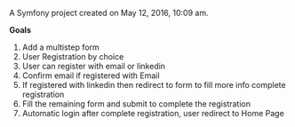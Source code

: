 A Symfony project created on May 12, 2016, 10:09 am.

**Goals**
1. Add a multistep form
2. User Registration by choice
3. User can register with email or linkedin
4. Confirm email if registered with Email
5. If registered with linkedin then redirect to form to fill more info complete registration
6. Fill the remaining form and submit to complete the registration
7. Automatic login after complete registration, user redirect to Home Page

